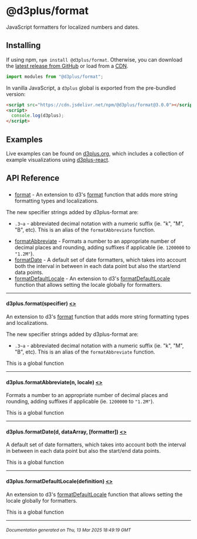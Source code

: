 # @d3plus/format
  
JavaScript formatters for localized numbers and dates.

## Installing

If using npm, `npm install @d3plus/format`. Otherwise, you can download the [latest release from GitHub](https://github.com/d3plus/d3plus/releases/latest) or load from a [CDN](https://cdn.jsdelivr.net/npm/@d3plus/format@3.0.0/+esm).

```js
import modules from "@d3plus/format";
```

In vanilla JavaScript, a `d3plus` global is exported from the pre-bundled version:

```html
<script src="https://cdn.jsdelivr.net/npm/@d3plus/format@3.0.0"></script>
<script>
  console.log(d3plus);
</script>
```

## Examples

Live examples can be found on [d3plus.org](https://d3plus.org/), which includes a collection of example visualizations using [d3plus-react](https://github.com/d3plus/d3plus-react/).

## API Reference

##### 
* [format](#format) - An extension to d3's [format](https://github.com/d3/d3-format#api-reference) function that adds more string formatting types and localizations.

The new specifier strings added by d3plus-format are:
 - `.3~a` - abbreviated decimal notation with a numeric suffix (ie. "k", "M", "B", etc). This is an alias of the `formatAbbreviate` function.
* [formatAbbreviate](#formatAbbreviate) - Formats a number to an appropriate number of decimal places and rounding, adding suffixes if applicable (ie. `1200000` to `"1.2M"`).
* [formatDate](#formatDate) - A default set of date formatters, which takes into account both the interval in between in each data point but also the start/end data points.
* [formatDefaultLocale](#formatDefaultLocale) - An extension to d3's [formatDefaultLocale](https://github.com/d3/d3-format#api-reference) function that allows setting the locale globally for formatters.

---

<a name="format"></a>
#### d3plus.**format**(specifier) [<>](https://github.com/d3plus/d3plus/blob/main/packages/format/src/format.js#L4)

An extension to d3's [format](https://github.com/d3/d3-format#api-reference) function that adds more string formatting types and localizations.

The new specifier strings added by d3plus-format are:
 - `.3~a` - abbreviated decimal notation with a numeric suffix (ie. "k", "M", "B", etc). This is an alias of the `formatAbbreviate` function.


This is a global function

---

<a name="formatAbbreviate"></a>
#### d3plus.**formatAbbreviate**(n, locale) [<>](https://github.com/d3plus/d3plus/blob/main/packages/format/src/formatAbbreviate.js#L38)

Formats a number to an appropriate number of decimal places and rounding, adding suffixes if applicable (ie. `1200000` to `"1.2M"`).


This is a global function

---

<a name="formatDate"></a>
#### d3plus.**formatDate**(d, dataArray, [formatter]) [<>](https://github.com/d3plus/d3plus/blob/main/packages/format/src/formatDate.js#L4)

A default set of date formatters, which takes into account both the interval in between in each data point but also the start/end data points.


This is a global function

---

<a name="formatDefaultLocale"></a>
#### d3plus.**formatDefaultLocale**(definition) [<>](https://github.com/d3plus/d3plus/blob/main/packages/format/src/formatDefaultLocale.js#L4)

An extension to d3's [formatDefaultLocale](https://github.com/d3/d3-format#api-reference) function that allows setting the locale globally for formatters.


This is a global function

---


###### <sub>Documentation generated on Thu, 13 Mar 2025 18:49:19 GMT</sub>
